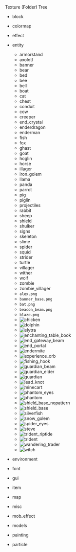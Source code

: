 Texture (Folder) Tree
- block
- colormap
- effect
- entity
  - armorstand
  - axolotl
  - banner
  - bear
  - bed
  - bee
  - bell
  - boat
  - cat
  - chest
  - conduit
  - cow
  - creeper
  - end_crystal
  - enderdragon
  - enderman
  - fish
  - fox
  - ghast
  - goat
  - hoglin
  - horse
  - illager
  - iron_golem
  - llama
  - panda
  - parrot
  - pig
  - piglin
  - projectiles
  - rabbit
  - sheep
  - shield
  - shulker
  - signs
  - skeleton
  - slime
  - spider
  - squid
  - strider
  - turtle
  - villager
  - wither
  - wolf
  - zombie
  - zombie_villager
  - `alex.png`
  - `banner_base.png`
  - `bat.png`
  - `beacon_beam.png`
  - `blaze.png`
  - ![chicken](https://user-images.githubusercontent.com/62030558/129766868-1ce860c2-7c95-4927-bcbc-a7e8f1df102e.png)
  - ![dolphin](https://user-images.githubusercontent.com/62030558/129766869-2b1ac8d1-c08c-4b54-b97b-cd25b8676ed2.png)
  - ![elytra](https://user-images.githubusercontent.com/62030558/129766870-73f02352-9aa6-490f-aab3-8a877b4eed70.png)
  - ![enchanting_table_book](https://user-images.githubusercontent.com/62030558/129766871-f10a0021-763b-459c-8246-f54fa7b1c723.png)
  - ![end_gateway_beam](https://user-images.githubusercontent.com/62030558/129766872-423c9da5-558a-442e-834b-a326641f5bef.png)
  - ![end_portal](https://user-images.githubusercontent.com/62030558/129766874-5d494b92-8e17-40fd-b212-434a592f2bc2.png)
  - ![endermite](https://user-images.githubusercontent.com/62030558/129766875-bff368c9-278f-43f7-8a85-7c7dbeab64e6.png)
  - ![experience_orb](https://user-images.githubusercontent.com/62030558/129766876-a5befc78-ff10-489c-809f-4ff6c5728cff.png)
  - ![fishing_hook](https://user-images.githubusercontent.com/62030558/129766877-b326462e-d89b-43fa-99bc-b2a04972f40d.png)
  - ![guardian_beam](https://user-images.githubusercontent.com/62030558/129766878-8245591c-d052-4d98-a89c-4b96dbc9389e.png)
  - ![guardian_elder](https://user-images.githubusercontent.com/62030558/129766881-4f712a87-8b0e-49e3-9441-202b6b840228.png)
  - ![guardian](https://user-images.githubusercontent.com/62030558/129766883-663b25c4-8247-4507-9618-2d3ec3123550.png)
  - ![lead_knot](https://user-images.githubusercontent.com/62030558/129766886-1ac7a62a-93fa-407d-92a3-409224351499.png)
  - ![minecart](https://user-images.githubusercontent.com/62030558/129766887-34a8e7b8-0142-4a2d-826c-bcdfc1a90117.png)
  - ![phantom_eyes](https://user-images.githubusercontent.com/62030558/129766889-69375ade-43a1-4c0f-881c-39d5bca5afff.png)
  - ![phantom](https://user-images.githubusercontent.com/62030558/129766890-1435977f-3b40-48ab-b566-6b4c4db3e7ad.png)
  - ![shield_base_nopattern](https://user-images.githubusercontent.com/62030558/129766891-bfd26b52-d171-42dd-9453-22911244711c.png)
  - ![shield_base](https://user-images.githubusercontent.com/62030558/129766893-e77b50d4-1df7-4289-8bf8-c8ad6d98ada9.png)
  - ![silverfish](https://user-images.githubusercontent.com/62030558/129766894-9d4864c8-76ad-4ff5-915a-afb4fdef7817.png)
  - ![snow_golem](https://user-images.githubusercontent.com/62030558/129766895-35dc353b-3b9e-4f6e-bf8b-5903c17fe511.png)
  - ![spider_eyes](https://user-images.githubusercontent.com/62030558/129766899-18d89181-b8e2-4fe9-ba9d-6ce06afa8f7b.png)
  - ![steve](https://user-images.githubusercontent.com/62030558/129766900-08abd8e5-4f8d-4cee-bcaf-2127b8bb6a84.png)
  - ![trident_riptide](https://user-images.githubusercontent.com/62030558/129766901-2c7af072-ab5e-49ab-abdc-41cde7de72aa.png)
  - ![trident](https://user-images.githubusercontent.com/62030558/129766903-0be88605-e91a-452e-a6af-59d82e617298.png)
  - ![wandering_trader](https://user-images.githubusercontent.com/62030558/129766904-2b3adb58-061f-4c4f-b4d9-b52791834b50.png)
  - ![witch](https://user-images.githubusercontent.com/62030558/129766905-f431ddd3-c9a3-4723-9653-4e77a0b18e14.png)

- environment
- font
- gui
- item
- map
- misc
- mob_effect
- models
- painting
- particle
